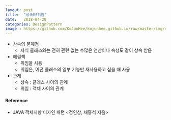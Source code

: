 ```yaml
---
layout: post
title:  "상속VS위임"
date:   2018-04-20
categories: DesignPattern
image : https://github.com/KoJunHee/kojunhee.github.io/raw/master/img/dpci.png
---
```


- 상속의 문제점
  - 자식 클래스와는 전혀 관련 없는 수많은 연산이나 속성도 같이 상속 받음
- 해결책
  - 위임을 사용
  - 위임은, 어떤 클래스의 일부 기능만 재사용하고 싶을 때 사용
- 관계
  - 상속 : 클래스 사이의 관계
  - 위임 : 객체 사이의 관계 

#### Reference

- JAVA 객체지향 디자인 패턴 <정인상, 채흥석 지음>